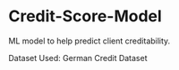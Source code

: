 # Credit-Score-Model
ML model to help predict client creditability.

Dataset Used: German Credit Dataset
